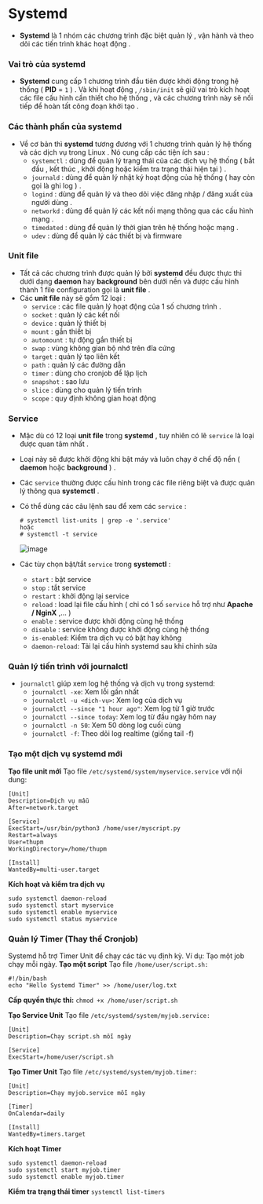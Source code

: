 # Systemd
- **Systemd** là 1 nhóm các chương trình đặc biệt quản lý , vận hành và theo dõi các tiến trình khác hoạt động .
### **Vai trò của systemd**
- **Systemd** cung cấp 1 chương trình đầu tiên được khởi động trong hệ thống ( **PID** = `1` ) . Và khi hoạt động , `/sbin/init` sẽ giữ vai trò kích hoạt các file cấu hình cần thiết cho hệ thống , và các chương trình này sẽ nối tiếp để hoàn tất công đoạn khởi tạo .
### **Các thành phần của systemd**
- Về cơ bản thì **systemd** tương đương với 1 chương trình quản lý hệ thống và các dịch vụ trong Linux . Nó cung cấp các tiện ích sau :
    - `systemctl` : dùng để quản lý trạng thái của các dịch vụ hệ thống ( bắt đầu , kết thúc , khởi động hoặc kiểm tra trạng thái hiện tại ) .
    - `journald` : dùng để quản lý nhật ký hoạt động của hệ thống ( hay còn gọi là ghi log ) .
    - `logind` : dùng để quản lý và theo dõi việc đăng nhập / đăng xuất của người dùng .
    - `networkd` : dùng để quản lý các kết nối mạng thông qua các cấu hình mạng .
    - `timedated` : dùng để quản lý thời gian trên hệ thống hoặc mạng .
    - `udev` : dùng để quản lý các thiết bị và firmware
### **Unit file**
- Tất cả các chương trình được quản lý bởi **systemd** đều được thực thi dưới dạng **daemon** hay **background** bên dưới nền và được cấu hình thành 1 file configuration gọi là **unit file** .
- Các **unit file** này sẽ gồm 12 loại :
    - `service` : các file quản lý hoạt động của 1 số chương trình .
    - `socket` : quản lý các kết nối
    - `device` : quản lý thiết bị
    - `mount` : gắn thiết bị
    - `automount` : tự động gắn thiết bị
    - `swap` : vùng không gian bộ nhớ trên đĩa cứng
    - `target` : quản lý tạo liên kết
    - `path` : quản lý các đường dẫn
    - `timer` : dùng cho cronjob để lập lịch
    - `snapshot` : sao lưu
    - `slice` : dùng cho quản lý tiến trình
    - `scope` : quy định không gian hoạt động
### **Service**
- Mặc dù có 12 loại **unit file** trong **systemd** , tuy nhiên có lẽ `service` là loại được quan tâm nhất .
- Loại này sẽ được khởi động khi bật máy và luôn chạy ở chế độ nền ( **daemon** hoặc **background** ) .
- Các `service` thường được cấu hình trong các file riêng biệt và được quản lý thông qua **systemctl** .
- Có thể dùng các câu lệnh sau để xem các `service` :
    ```
    # systemctl list-units | grep -e '.service'
    hoặc
    # systemctl -t service
    ```

  ![image](https://github.com/user-attachments/assets/95556685-a438-4376-8a65-45f9c6e5d5f2)

    
- Các tùy chọn bật/tắt `service` trong **systemctl** :
    - `start` : bật service
    - `stop` : tắt service
    - `restart` : khởi động lại service
    - `reload` : load lại file cấu hình ( chỉ có 1 số `service` hỗ trợ như **Apache / NginX** ,... )
    - `enable` : service được khởi động cùng hệ thống
    - `disable` : service không được khởi động cùng hệ thống
    - `is-enabled`:	Kiểm tra dịch vụ có bật hay không
    - `daemon-reload`: Tải lại cấu hình systemd sau khi chỉnh sửa
###  Quản lý tiến trình với journalctl
- `journalctl` giúp xem log hệ thống và dịch vụ trong systemd:
  - `journalctl -xe`:	Xem lỗi gần nhất
  - `journalctl -u <dịch-vụ>`:	Xem log của dịch vụ
  - `journalctl --since "1 hour ago"`:	Xem log từ 1 giờ trước
  - `journalctl --since today`:	Xem log từ đầu ngày hôm nay
  - `journalctl -n 50`:	Xem 50 dòng log cuối cùng
  - `journalctl -f`:	Theo dõi log realtime (giống tail -f)
### Tạo một dịch vụ systemd mới
**Tạo file unit mới**
Tạo file `/etc/systemd/system/myservice.service` với nội dung:
```
[Unit]
Description=Dịch vụ mẫu
After=network.target

[Service]
ExecStart=/usr/bin/python3 /home/user/myscript.py
Restart=always
User=thupm
WorkingDirectory=/home/thupm

[Install]
WantedBy=multi-user.target
```
**Kích hoạt và kiểm tra dịch vụ**
```
sudo systemctl daemon-reload
sudo systemctl start myservice
sudo systemctl enable myservice
sudo systemctl status myservice
```
### Quản lý Timer (Thay thế Cronjob)
Systemd hỗ trợ Timer Unit để chạy các tác vụ định kỳ.
Ví dụ: Tạo một job chạy mỗi ngày.
**Tạo một script**
Tạo file `/home/user/script.sh:`
```
#!/bin/bash
echo "Hello Systemd Timer" >> /home/user/log.txt
```

**Cấp quyền thực thi:**
`chmod +x /home/user/script.sh`

**Tạo Service Unit**
Tạo file `/etc/systemd/system/myjob.service:`
```
[Unit]
Description=Chạy script.sh mỗi ngày

[Service]
ExecStart=/home/user/script.sh
```

**Tạo Timer Unit**
Tạo file `/etc/systemd/system/myjob.timer:`
```
[Unit]
Description=Chạy myjob.service mỗi ngày

[Timer]
OnCalendar=daily

[Install]
WantedBy=timers.target
```
**Kích hoạt Timer**
```
sudo systemctl daemon-reload
sudo systemctl start myjob.timer
sudo systemctl enable myjob.timer
```
**Kiểm tra trạng thái timer**
`
systemctl list-timers
`
